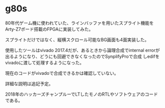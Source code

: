 # g80s
80年代ゲーム機に使われていた、ラインバッファを用いたスプライト機能を
Arty-Z7ボード搭載のFPGAに実装してみた。

スプライトだけではなく、縦横スクロール可能なBG画面も4面実装した。

使用したツールはvivado 2017.4だが、あるときから論理合成でinternal
errorが出るようになり、どうにも回避できなくなったのでSynplifyProで合成
しedifをvivadoに渡して処理するようになった。

現在のコードがvivadoで合成できるかは確認していない。

詳細な説明は追記予定。

2018年のハッカーズチャンプルーでLTしたモノのRTLやソフトウェアのコード
である。
